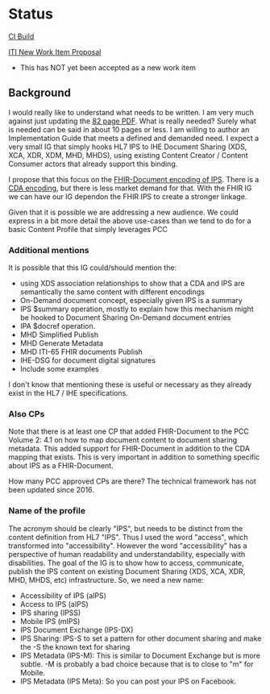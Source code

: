 # Status

[CI Build](http://build.fhir.org/ig/IHE/ITI.aIPS/branches/master/index.html)

[ITI New Work Item Proposal](https://github.com/IHE/IT-Infrastructure/issues/197)
- This has NOT yet been accepted as a new work item

## Background

I would really like to understand what needs to be written. I am very much against just updating the [82 page PDF](https://www.ihe.net/uploadedFiles/Documents/PCC/IHE_PCC_Suppl_IPS.pdf). What is really needed? Surely what is needed can be said in about 10 pages or less.  I am willing to author an Implementation Guide that meets a defined and demanded need.  I expect a very small IG that simply hooks HL7 IPS to IHE Document Sharing (XDS, XCA, XDR, XDM, MHD, MHDS), using existing Content Creator / Content Consumer actors that already support this binding.

I propose that this focus on the [FHIR-Document encoding of IPS](http://hl7.org/fhir/uv/ips/). There is a [CDA encoding](https://art-decor.org/art-decor/decor-project--hl7ips-), but there is less market demand for that. With the FHIR IG we can have our IG dependon the FHIR IPS to create a stronger linkage.

Given that it is possible we are addressing a new audience. We could express in a bit more detail the above use-cases than we tend to do for a basic Content Profile that simply leverages PCC

### Additional mentions

It is possible that this IG could/should mention the:

- using XDS association relationships to show that a CDA and IPS are semantically the same content with different encodings
- On-Demand document concept, especially given IPS is a summary
- IPS $summary operation, mostly to explain how this mechanism might be hooked to Document Sharing On-Demand document entries
- IPA $docref operation.
- MHD Simplified Publish
- MHD Generate Metadata
- MHD ITI-65 FHIR documents Publish
- IHE-DSG for document digital signatures
- Include some examples

I don't know that mentioning these is useful or necessary as they already exist in the HL7 / IHE specifications.

### Also CPs

Note that there is at least one CP that added FHIR-Document to the PCC Volume 2: 4.1 on how to map document content to document sharing metadata. This added support for FHIR-Document in addition to the CDA mapping that exists. This is very important in addition to something specific about IPS as a FHIR-Document.

How many PCC approved CPs are there? The technical framework has not been updated since 2016.

### Name of the profile

The acronym should be clearly "IPS", but needs to be distinct from the content definition from HL7 "IPS". Thus I used the word "access", which transformed into "accessibility". However the word "accessibility" has a perspective of human readability and understandability, especially with disabilities. The goal of the IG is to show how to access, communicate, publish the IPS content on existing Document Sharing (XDS, XCA, XDR, MHD, MHDS, etc) infrastructure. So, we need a new name:

- Accessibility of IPS (aIPS)
- Access to IPS (aIPS)
- IPS sharing (IPSS)
- Mobile IPS (mIPS)
- IPS Document Exchange (IPS-DX)
- IPS Sharing: IPS-S to set a pattern for other document sharing and make the -S the known text for sharing
- IPS Metadata (IPS-M): This is similar to Document Exchange but is more subtle. -M is probably a bad choice because that is to close to "m" for Mobile.
- IPS Metadata (IPS Meta): So you can post your IPS on Facebook.
